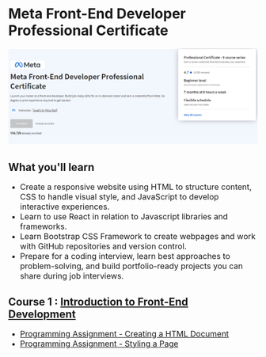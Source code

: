 # Meta Front-End Developer Professional Certificate

<img src="meta-fron-end-title.png" alt="Meta Front-End developer certificate header img"/>

## What you'll learn

-   <font size="3">Create a responsive website using HTML to structure content, CSS to handle visual style, and JavaScript to develop interactive experiences.</font>
-   <font size="3">Learn to use React in relation to Javascript libraries and frameworks.</font>
-   <font size="3">Learn Bootstrap CSS Framework to create webpages and work with GitHub repositories and version control.</font>
-   <font size="3">Prepare for a coding interview, learn best approaches to problem-solving, and build portfolio-ready projects you can share during job interviews.</font>

## Course 1 : [Introduction to Front-End Development](https://www.coursera.org/learn/introduction-to-front-end-development)

-   [<font size="3">Programming Assignment - Creating a HTML Document</font>](/c1-introduction-to-front-end-development/1-Creating-a-html-document/)
-   [<font size="3">Programming Assignment - Styling a Page</font>](/c1-introduction-to-front-end-development/2-styling-a-page/)
